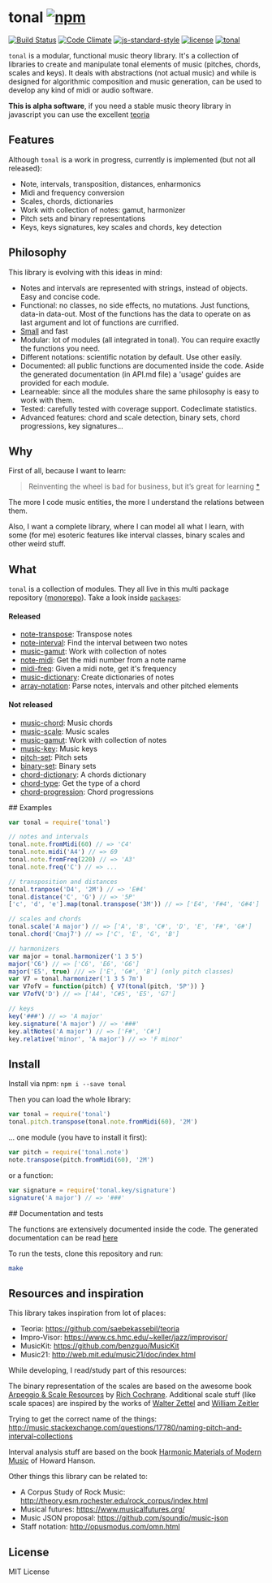 # tonal [![npm](https://img.shields.io/npm/v/tonal.svg)](https://www.npmjs.com/package/tonal)

[![Build Status](https://travis-ci.org/danigb/tonal.svg?branch=master)](https://travis-ci.org/danigb/tonal)
[![Code Climate](https://codeclimate.com/github/danigb/tonal/badges/gpa.svg)](https://codeclimate.com/github/danigb/tonal)
[![js-standard-style](https://img.shields.io/badge/code%20style-standard-brightgreen.svg?style=flat)](https://github.com/feross/standard)
[![license](https://img.shields.io/npm/l/tonal.svg)](https://www.npmjs.com/package/tonal)
[![tonal](https://img.shields.io/badge/tonal-lib-yellow.svg)](https://www.npmjs.com/package/tonal)

`tonal` is a modular, functional music theory library. It's a collection of libraries to create and manipulate tonal elements of music (pitches, chords, scales and keys). It deals with abstractions (not actual music) and while is designed for algorithmic composition and music generation, can be used to develop any kind of midi or audio software.

__This is alpha software__, if you need a stable music theory library in javascript you can use the excellent [teoria](https://github.com/saebekassebil/teoria)

## Features

Although `tonal` is a work in progress, currently is implemented (but not all released):

- Note, intervals, transposition, distances, enharmonics
- Midi and frequency conversion
- Scales, chords, dictionaries
- Work with collection of notes: gamut, harmonizer
- Pitch sets and binary representations
- Keys, keys signatures, key scales and chords, key detection

## Philosophy

This library is evolving with this ideas in mind:

- Notes and intervals are represented with strings, instead of objects. Easy and concise code.
- Functional: no classes, no side effects, no mutations. Just functions, data-in data-out. Most of the functions has the data to operate on as last argument and lot of functions are currified.
- [Small](https://rawgit.com/danigb/tonal/master/dist/disc.html) and fast
- Modular: lot of modules (all integrated in tonal). You can require exactly the functions you need.
- Different notations: scientific notation by default. Use other easily.
- Documented: all public functions are documented inside the code. Aside the generated documentation (in API.md file) a 'usage' guides are provided for each module.
- Learneable: since all the modules share the same philosophy is easy to work with them.
- Tested: carefully tested with coverage support. Codeclimate statistics.
- Advanced features: chord and scale detection, binary sets, chord progressions, key signatures...

## Why

First of all, because I want to learn:

> Reinventing the wheel is bad for business, but it’s great for learning
[*](http://philipwalton.com/articles/how-to-become-a-great-front-end-engineer)

The more I code music entities, the more I understand the relations between them.

Also, I want a complete library, where I can model all what I learn, with some (for me) esoteric features like interval classes, binary scales and other weird stuff.

## What

`tonal` is a collection of modules. They all live in this
multi package repository ([monorepo](https://github.com/babel/babel/blob/master/doc/design/monorepo.md)). Take a look inside [`packages`](https://github.com/danigb/tonal/tree/master/packages):

#### Released

- [note-transpose](https://github.com/danigb/tonal/tree/master/packages/note-transpose):
Transpose notes
- [note-interval](https://github.com/danigb/tonal/tree/master/packages/note-interval):
Find the interval between two notes
- [music-gamut](https://github.com/danigb/tonal/tree/master/packages/music-gamut):
Work with collection of notes
- [note-midi](https://github.com/danigb/tonal/tree/master/packages/note-midi):
Get the midi number from a note name
- [midi-freq](https://github.com/danigb/tonal/tree/master/packages/midi-freq):
Given a midi note, get it's frequency
- [music-dictionary](https://github.com/danigb/tonal/tree/master/packages/music-dictionary):
Create dictionaries of notes
- [array-notation](https://github.com/danigb/tonal/tree/master/packages/array-notation):
Parse notes, intervals and other pitched elements

#### Not released

- [music-chord](https://github.com/danigb/tonal/tree/master/packages/music-chord):
Music chords
- [music-scale](https://github.com/danigb/tonal/tree/master/packages/music-scale):
Music scales
- [music-gamut](https://github.com/danigb/tonal/tree/master/packages/music-gamut):
Work with collection of notes
- [music-key](https://github.com/danigb/tonal/tree/master/packages/music-key):
Music keys
- [pitch-set](https://github.com/danigb/tonal/tree/master/packages/pitch-set):
Pitch sets
- [binary-set](https://github.com/danigb/tonal/tree/master/packages/binary-set):
Binary sets
- [chord-dictionary](https://github.com/danigb/tonal/tree/master/packages/chord-dictionary):
A chords dictionary
- [chord-type](https://github.com/danigb/tonal/tree/master/packages/chord-type):
Get the type of a chord
- [chord-progression](https://github.com/danigb/tonal/tree/master/packages/chord-progression):
Chord progressions


## Examples

```js
var tonal = require('tonal')

// notes and intervals
tonal.note.fromMidi(60) // => 'C4'
tonal.note.midi('A4') // => 69
tonal.note.fromFreq(220) // => 'A3'
tonal.note.freq('C') // => ...

// transposition and distances
tonal.tranpose('D4', '2M') // => 'E#4'
tonal.distance('C', 'G') // => '5P'
['c', 'd', 'e'].map(tonal.transpose('3M')) // => ['E4', 'F#4', 'G#4']

// scales and chords
tonal.scale('A major') // => ['A', 'B', 'C#', 'D', 'E', 'F#', 'G#']
tonal.chord('Cmaj7') // => ['C', 'E', 'G', 'B']

// harmonizers
var major = tonal.harmonizer('1 3 5')
major('C6') // => ['C6', 'E6', 'G6']
major('E5', true) /// => ['E', 'G#', 'B'] (only pitch classes)
var V7 = tonal.harmonizer('1 3 5 7m')
var V7ofV = function(pitch) { V7(tonal(pitch, '5P')) }
var V7ofV('D') // => ['A4', 'C#5', 'E5', 'G7']

// keys
key('###') // => 'A major'
key.signature('A major') // => '###'
key.altNotes('A major') // => ['F#', 'C#']
key.relative('minor', 'A major') // => 'F minor'
```

## Install

Install via npm: `npm i --save tonal`

Then you can load the whole library:

```js
var tonal = require('tonal')
tonal.pitch.transpose(tonal.note.fromMidi(60), '2M')
```

... one module (you have to install it first):

```js
var pitch = require('tonal.note')
note.transpose(pitch.fromMidi(60), '2M')
```

or a function:

```js
var signature = require('tonal.key/signature')
signature('A major') // => '###'
```

## Documentation and tests

The functions are extensively documented inside the code. The generated documentation can be read [here]()

To run the tests, clone this repository and run:

```bash
make
```

## Resources and inspiration

This library takes inspiration from lot of places:

- Teoria: https://github.com/saebekassebil/teoria
- Impro-Visor: https://www.cs.hmc.edu/~keller/jazz/improvisor/
- MusicKit: https://github.com/benzguo/MusicKit
- Music21: http://web.mit.edu/music21/doc/index.html

While developing, I read/study part of this resources:

The binary representation of the scales are based on the awesome book [Arpeggio & Scale Resources](https://archive.org/details/ScaleAndArpeggioResourcesAGuitarEncyclopedia) by [Rich Cochrane](http://cochranemusic.com/). Additional scale stuff (like scale spaces) are inspired by the works of [Walter Zettel](http://www.muzuu.org/new_life/pics/simpleblog/scales/scalesadvice.html) and [William Zeitler](http://www.allthescales.org/)

Trying to get the correct name of the things:
http://music.stackexchange.com/questions/17780/naming-pitch-and-interval-collections

Interval analysis stuff are based on the book [Harmonic Materials of Modern Music](https://archive.org/details/harmonicmaterial00hans) of Howard Hanson.

Other things this library can be related to:

- A Corpus Study of Rock Music:  http://theory.esm.rochester.edu/rock_corpus/index.html
- Musical futures: https://www.musicalfutures.org/
- Music JSON proposal: https://github.com/soundio/music-json
- Staff notation: http://opusmodus.com/omn.html

## License

MIT License
